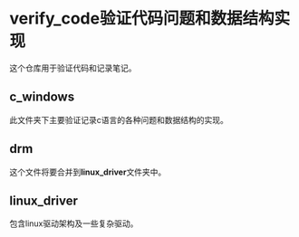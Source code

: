 # verify_code验证代码问题和数据结构实现

这个仓库用于验证代码和记录笔记。

## c_windows

此文件夹下主要验证记录c语言的各种问题和数据结构的实现。

## drm

这个文件将要合并到**linux_driver**文件夹中。

## linux_driver

包含linux驱动架构及一些复杂驱动。
